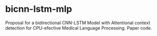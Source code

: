 # bicnn-lstm-mlp
Proposal for a bidirectional CNN-LSTM Model with Attentional context detection for CPU-efective Medical Language Processing. Paper code.
